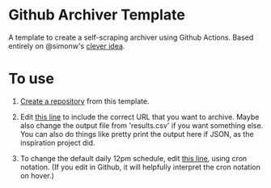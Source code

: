 # Github Archiver Template

A template to create a self-scraping archiver using Github Actions. Based entirely on @simonw's [clever idea](https://simonwillison.net/2020/Oct/9/git-scraping/).

# To use

1. [Create a repository](https://docs.github.com/en/free-pro-team@latest/github/creating-cloning-and-archiving-repositories/creating-a-repository-from-a-template#creating-a-repository-from-a-template) from this template.

2. Edit [this line](.github/workflows/scrape.yml#L17) to include the correct URL that you want to archive. Maybe also change the output file from 'results.csv' if you want something else. You can also do things like pretty print the output here if JSON, as the inspiration project did.

3. To change the default daily 12pm schedule, edit [this line](.github/workflows/scrape.yml#L7), using cron notation. (If you edit in Github, it will helpfully interpret the cron notation on hover.)
